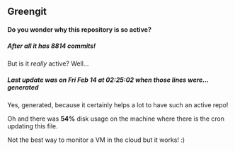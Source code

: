 ## Greengit

#### Do you wonder why this repository is so active?

##### After all it has 8814 commits!

But is it *really* active? Well...

##### Last update was on Fri Feb 14 at 02:25:02 when those lines were... generated

Yes, generated, because it certainly helps a lot to have such an active repo!

Oh and there was **54%** disk usage on the machine
where there is the cron updating this file.

Not the best way to monitor a VM in the cloud but it works! :)
